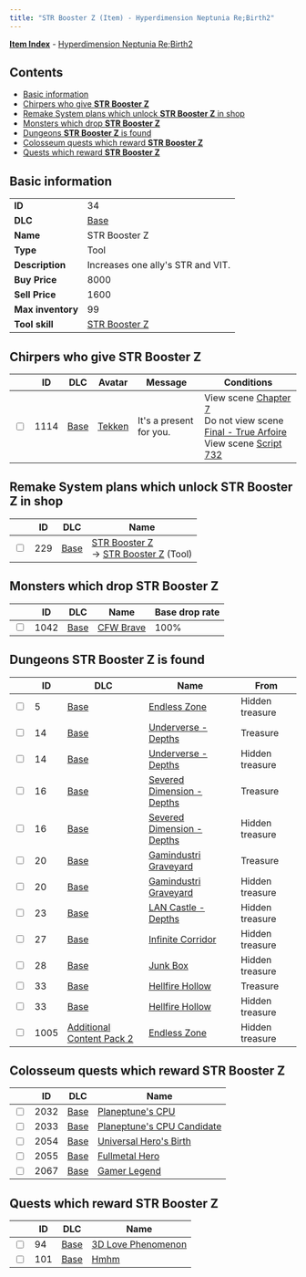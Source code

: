 ```yaml
---
title: "STR Booster Z (Item) - Hyperdimension Neptunia Re;Birth2"
---
```


[**Item Index**](/neptunia/rb2/item/index.html) - [Hyperdimension Neptunia Re;Birth2](/neptunia/rb2)

## Contents

- [Basic information](#basic-information)
- [Chirpers who give **STR Booster Z**](#chirpers-who-give-str-booster-z)
- [Remake System plans which unlock **STR Booster Z** in shop](#remake-system-plans-which-unlock-str-booster-z-in-shop)
- [Monsters which drop **STR Booster Z**](#monsters-which-drop-str-booster-z)
- [Dungeons **STR Booster Z** is found](#dungeons-str-booster-z-is-found)
- [Colosseum quests which reward **STR Booster Z**](#colosseum-quests-which-reward-str-booster-z)
- [Quests which reward **STR Booster Z**](#quests-which-reward-str-booster-z)

## Basic information

|   |   |
| -- | -- |
| **ID** | 34 |
| **DLC** | [Base](/neptunia/rb2/dlc/0-base.html) |
| **Name** | STR Booster Z |
| **Type** | Tool |
| **Description** | Increases one ally's STR and VIT. |
| **Buy Price** | 8000 |
| **Sell Price** | 1600 |
| **Max inventory** | 99 |
| **Tool skill** | [STR Booster Z](/neptunia/rb2/skill/0-10038-str-booster-z.html) |

## Chirpers who give **STR Booster Z**

|    | ID | DLC | Avatar | Message | Conditions |
| -- | -- | --- | ------ | ------- | ---------- |
| <input type="checkbox" id="rb2-chirper-event-0-1114" class="trackbox" /> | 1114 | [Base](/neptunia/rb2/dlc/0-base.html) | [Tekken](/neptunia/rb2/avatar/0-58-tekken.html) | It's a present for you. | View scene [Chapter 7](/neptunia/rb2/scene/0-452-chapter-7.html)<br />Do not view scene [Final - True Arfoire](/neptunia/rb2/scene/0-470-final-true-arfoire.html)<br />View scene [Script 732](/neptunia/rb2/scene/0-732-script-732.html) |

## Remake System plans which unlock **STR Booster Z** in shop

|    | ID | DLC | Name |
| -- | -- | --- | ---- |
| <input type="checkbox" id="rb2-remake-0-229" class="trackbox" /> | 229 | [Base](/neptunia/rb2/dlc/0-base.html) | [STR Booster Z](/neptunia/rb2/remake/0-229-str-booster-z.html)<br />→ [STR Booster Z](/neptunia/rb2/item/0-34-str-booster-z.html) (Tool) |

## Monsters which drop **STR Booster Z**

|    | ID | DLC | Name | Base drop rate |
| -- | -- | --- | ---- | -------------- |
| <input type="checkbox" id="rb2-monster-0-1042" class="trackbox" /> | 1042 | [Base](/neptunia/rb2/dlc/0-base.html) | [CFW Brave](/neptunia/rb2/monster/0-1042-cfw-brave.html) | 100% |

## Dungeons **STR Booster Z** is found

|    | ID | DLC | Name | From |
| -- | -- | --- | ---- | ---- |
| <input type="checkbox" id="rb2-dungeon-0-5" class="trackbox" /> | 5 | [Base](/neptunia/rb2/dlc/0-base.html) | [Endless Zone](/neptunia/rb2/dungeon/0-5-endless-zone.html) | Hidden treasure |
| <input type="checkbox" id="rb2-dungeon-0-14" class="trackbox" /> | 14 | [Base](/neptunia/rb2/dlc/0-base.html) | [Underverse - Depths](/neptunia/rb2/dungeon/0-14-underverse-depths.html) | Treasure |
| <input type="checkbox" id="rb2-dungeon-0-14" class="trackbox" /> | 14 | [Base](/neptunia/rb2/dlc/0-base.html) | [Underverse - Depths](/neptunia/rb2/dungeon/0-14-underverse-depths.html) | Hidden treasure |
| <input type="checkbox" id="rb2-dungeon-0-16" class="trackbox" /> | 16 | [Base](/neptunia/rb2/dlc/0-base.html) | [Severed Dimension - Depths](/neptunia/rb2/dungeon/0-16-severed-dimension-depths.html) | Treasure |
| <input type="checkbox" id="rb2-dungeon-0-16" class="trackbox" /> | 16 | [Base](/neptunia/rb2/dlc/0-base.html) | [Severed Dimension - Depths](/neptunia/rb2/dungeon/0-16-severed-dimension-depths.html) | Hidden treasure |
| <input type="checkbox" id="rb2-dungeon-0-20" class="trackbox" /> | 20 | [Base](/neptunia/rb2/dlc/0-base.html) | [Gamindustri Graveyard](/neptunia/rb2/dungeon/0-20-gamindustri-graveyard.html) | Treasure |
| <input type="checkbox" id="rb2-dungeon-0-20" class="trackbox" /> | 20 | [Base](/neptunia/rb2/dlc/0-base.html) | [Gamindustri Graveyard](/neptunia/rb2/dungeon/0-20-gamindustri-graveyard.html) | Hidden treasure |
| <input type="checkbox" id="rb2-dungeon-0-23" class="trackbox" /> | 23 | [Base](/neptunia/rb2/dlc/0-base.html) | [LAN Castle - Depths](/neptunia/rb2/dungeon/0-23-lan-castle-depths.html) | Hidden treasure |
| <input type="checkbox" id="rb2-dungeon-0-27" class="trackbox" /> | 27 | [Base](/neptunia/rb2/dlc/0-base.html) | [Infinite Corridor](/neptunia/rb2/dungeon/0-27-infinite-corridor.html) | Hidden treasure |
| <input type="checkbox" id="rb2-dungeon-0-28" class="trackbox" /> | 28 | [Base](/neptunia/rb2/dlc/0-base.html) | [Junk Box ](/neptunia/rb2/dungeon/0-28-junk-box.html) | Hidden treasure |
| <input type="checkbox" id="rb2-dungeon-0-33" class="trackbox" /> | 33 | [Base](/neptunia/rb2/dlc/0-base.html) | [Hellfire Hollow](/neptunia/rb2/dungeon/0-33-hellfire-hollow.html) | Treasure |
| <input type="checkbox" id="rb2-dungeon-0-33" class="trackbox" /> | 33 | [Base](/neptunia/rb2/dlc/0-base.html) | [Hellfire Hollow](/neptunia/rb2/dungeon/0-33-hellfire-hollow.html) | Hidden treasure |
| <input type="checkbox" id="rb2-dungeon-4-1005" class="trackbox" /> | 1005 | [Additional Content Pack 2](/neptunia/rb2/dlc/4-pack2.html) | [Endless Zone](/neptunia/rb2/dungeon/4-1005-endless-zone.html) | Hidden treasure |

## Colosseum quests which reward **STR Booster Z**

|    | ID | DLC | Name |
| -- | -- | --- | ---- |
| <input type="checkbox" id="rb2-colosseum-0-2032" class="trackbox" /> | 2032 | [Base](/neptunia/rb2/dlc/0-base.html) | [Planeptune's CPU](/neptunia/rb2/colosseum/0-2032-planeptunes-cpu.html) |
| <input type="checkbox" id="rb2-colosseum-0-2033" class="trackbox" /> | 2033 | [Base](/neptunia/rb2/dlc/0-base.html) | [Planeptune's CPU Candidate](/neptunia/rb2/colosseum/0-2033-planeptunes-cpu-candidate.html) |
| <input type="checkbox" id="rb2-colosseum-0-2054" class="trackbox" /> | 2054 | [Base](/neptunia/rb2/dlc/0-base.html) | [Universal Hero's Birth](/neptunia/rb2/colosseum/0-2054-universal-heros-birth.html) |
| <input type="checkbox" id="rb2-colosseum-0-2055" class="trackbox" /> | 2055 | [Base](/neptunia/rb2/dlc/0-base.html) | [Fullmetal Hero](/neptunia/rb2/colosseum/0-2055-fullmetal-hero.html) |
| <input type="checkbox" id="rb2-colosseum-0-2067" class="trackbox" /> | 2067 | [Base](/neptunia/rb2/dlc/0-base.html) | [Gamer Legend](/neptunia/rb2/colosseum/0-2067-gamer-legend.html) |

## Quests which reward **STR Booster Z**

|    | ID | DLC | Name |
| -- | -- | --- | ---- |
| <input type="checkbox" id="rb2-quest-0-94" class="trackbox" /> | 94 | [Base](/neptunia/rb2/dlc/0-base.html) | [3D Love Phenomenon](/neptunia/rb2/quest/0-94-3d-love-phenomenon.html) |
| <input type="checkbox" id="rb2-quest-0-101" class="trackbox" /> | 101 | [Base](/neptunia/rb2/dlc/0-base.html) | [Hmhm](/neptunia/rb2/quest/0-101-hmhm.html) |
